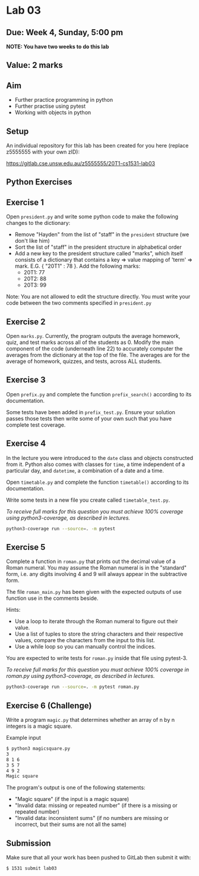 # Lab 03

## Due: Week **4**, Sunday, 5:00 pm

**NOTE: You have two weeks to do this lab**

## Value: 2 marks

## Aim

* Further practice programming in python
* Further practise using pytest
* Working with objects in python

## Setup

An individual repository for this lab has been created for you here (replace z5555555 with your own zID):

https://gitlab.cse.unsw.edu.au/z5555555/20T1-cs1531-lab03

## Python Exercises

## Exercise 1

Open `president.py` and write some python code to make the following changes to the dictionary:
 * Remove "Hayden" from the list of "staff" in the `president` structure (we don't like him)
 * Sort the list of "staff" in the president structure in alphabetical order
 * Add a new key to the president structure called "marks", which itself consists of a dictionary that contains a key => value mapping of 'term' => mark. E.G. { "20T1" : 78 }. Add the following marks:
   * 20T1: 77
   * 20T2: 88
   * 20T3: 99

Note: You are not allowed to edit the structure directly. You must write your code between the two comments specified in `president.py`

## Exercise 2

Open `marks.py`. Currently, the program outputs the average homework, quiz, and test marks across all of the students as 0. Modify the main component of the code (underneath line 22) to accurately computer the averages from the dictionary at the top of the file. The averages are for the average of homework, quizzes, and tests, across ALL students.

## Exercise 3

Open `prefix.py` and complete the function `prefix_search()` according to its documentation.

Some tests have been added in `prefix_test.py`. Ensure your solution passes those tests then write some of your own such that you have complete test coverage.

## Exercise 4

In the lecture you were introduced to the `date` class and objects constructed from it. Python also comes with classes for `time`, a time independent of a particular day, and `datetime`, a combination of a date and a time.

Open `timetable.py` and complete the function `timetable()` according to its documentation.

Write some tests in a new file you create called `timetable_test.py`.

*To receive full marks for this question you must achieve 100% coverage using python3-coverage, as described in lectures.*

```bash
python3-coverage run --source=. -m pytest
```

## Exercise 5

Complete a function in `roman.py` that prints out the decimal value of a Roman numeral. You may assume the Roman numeral is in the "standard" form, i.e. any digits involving 4 and 9 will always appear in the subtractive form.

The file `roman_main.py` has been given with the expected outputs of use function use in the comments beside. 

Hints:
 * Use a loop to iterate through the Roman numeral to figure out their value.
 * Use a list of tuples to store the string characters and their respective values, compare the characters from the input to this list.
 * Use a while loop so you can manually control the indices.

You are expected to write tests for `roman.py` inside that file using pytest-3.

*To receive full marks for this question you must achieve 100% coverage in roman.py using python3-coverage, as described in lectures.*

```bash
python3-coverage run --source=. -m pytest roman.py
```

## Exercise 6 (Challenge)

Write a program `magic.py` that determines whether an array of n by n integers is a magic square.

Example input

```bash
$ python3 magicsquare.py
3
8 1 6
3 5 7
4 9 2
Magic square
```

The program's output is one of the following statements:
 * "Magic square" (if the input is a magic square)
 * "Invalid data: missing or repeated number" (if there is a missing or repeated number)
 * "Invalid data: inconsistent sums" (if no numbers are missing or incorrect, but their sums are not all the same)

## Submission

Make sure that all your work has been pushed to GitLab then submit it with:

```bash
$ 1531 submit lab03
```
